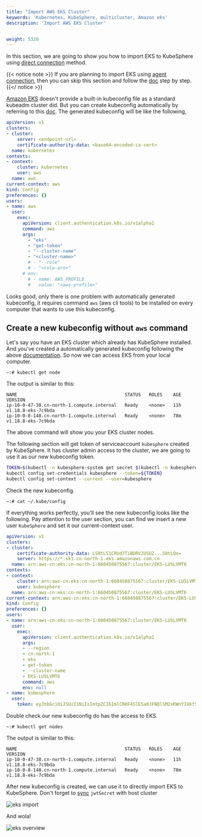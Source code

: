 ```yaml
---
title: "Import AWS EKS Cluster"
keywords: 'Kubernetes, KubeSphere, multicluster, Amazon eks'
description: 'Import AWS EKS Cluster'


weight: 5320
---
```


In this section, we are going to show you how to import EKS to KubeSphere using [direct connection](../../enable-multicluster/direct-connection) method. 

{{< notice note >}}
If you are planning to import EKS using [agent connection](../../enable-multicluster/agent-connection), then you can skip this section and follow the [doc](../../enable-multicluster/agent-connection) step by step. 
{{</ notice >}}

[Amazon EKS](https://docs.aws.amazon.com/eks/index.html) doesn't provide a built-in kubeconfig file as a standard kubeadm cluster did. But you can create kubeconfig automatically by referring to this [doc](https://docs.aws.amazon.com/eks/latest/userguide/create-kubeconfig.html). The generated kubeconfig will be like the following,

```yaml
apiVersion: v1
clusters:
- cluster:
    server: <endpoint-url>
    certificate-authority-data: <base64-encoded-ca-cert>
  name: kubernetes
contexts:
- context:
    cluster: kubernetes
    user: aws
  name: aws
current-context: aws
kind: Config
preferences: {}
users:
- name: aws
  user:
    exec:
      apiVersion: client.authentication.k8s.io/v1alpha1
      command: aws
      args:
        - "eks"
        - "get-token"
        - "--cluster-name"
        - "<cluster-name>"
        # - "--role"
        # - "<role-arn>"
      # env:
        # - name: AWS_PROFILE
        #   value: "<aws-profile>"
```

Looks good, only there is one problem with automatically generated kubeconfig, it requires command `aws` (aws cli tools) to be installed on every computer that wants to use this kubeconfig. 

## Create a new kubeconfig without `aws` command
Let's say you have an EKS cluster which already has KubeSphere installed. And you've created a automatically generated kubeconfig following the above [documentation](https://docs.aws.amazon.com/eks/latest/userguide/create-kubeconfig.html). So now we can access EKS from your local computer.

```shell
~:# kubectl get node
```

The output is similar to this:
```
NAME                                        STATUS   ROLES    AGE   VERSION
ip-10-0-47-38.cn-north-1.compute.internal   Ready    <none>   11h   v1.18.8-eks-7c9bda
ip-10-0-8-148.cn-north-1.compute.internal   Ready    <none>   78m   v1.18.8-eks-7c9bda
```
The above command will show you your EKS cluster nodes. 

The following section will get token of serviceaccount `kubesphere` created by KubeSphere. It has cluster admin access to the cluster, we are going to use it as our new kubeconfig token.

```bash
TOKEN=$(kubectl -n kubesphere-system get secret $(kubectl -n kubesphere-system get sa kubesphere -o jsonpath='{.secrets[0].name}') -o jsonpath='{.data.token}' | base64 -d)
kubectl config set-credentials kubesphere --token=${TOKEN}
kubectl config set-context --current --user=kubesphere
```

Check the new kubeconfig.
```
~:# cat ~/.kube/config
```

If everything works perfectly, you'll see the new kubeconfig looks like the following. Pay attention to the user section, you can find we insert a new user `KubeSphere` and set it our current-context user.

```yaml
apiVersion: v1
clusters:
- cluster:
    certificate-authority-data: LS0tLS1CRUdJTiBDRVJUSUZ...S0tLQo=
    server: https://*.sk1.cn-north-1.eks.amazonaws.com.cn
  name: arn:aws-cn:eks:cn-north-1:660450875567:cluster/EKS-LUSLVMT6
contexts:
- context:
    cluster: arn:aws-cn:eks:cn-north-1:660450875567:cluster/EKS-LUSLVMT6
    user: kubesphere
  name: arn:aws-cn:eks:cn-north-1:660450875567:cluster/EKS-LUSLVMT6
current-context: arn:aws-cn:eks:cn-north-1:660450875567:cluster/EKS-LUSLVMT6
kind: Config
preferences: {}
users:
- name: arn:aws-cn:eks:cn-north-1:660450875567:cluster/EKS-LUSLVMT6
  user:
    exec:
      apiVersion: client.authentication.k8s.io/v1alpha1
      args:
      - --region
      - cn-north-1
      - eks
      - get-token
      - --cluster-name
      - EKS-LUSLVMT6
      command: aws
      env: null
- name: kubesphere
  user:
    token: eyJhbGciOiJSUzI1NiIsImtpZCI6ImlCRHF4SlE5a0JFNDlSM2xKWnY1Vkt5NTJrcDNqRS1Ta25IYkg1akhNRmsifQ.eyJpc3M................9KQtFULW544G-FBwURd6ArjgQ3Ay6NHYWZe3gWCHLmag9gF-hnzxequ7oN0LiJrA-al1qGeQv-8eiOFqX3RPCQgbybmix8qw5U6f-Rwvb47-xA
```

Double check our new kubeconfig do has the access to EKS.
```shell
~:# kubectl get nodes
```

The output is similar to this:
```
NAME                                        STATUS   ROLES    AGE   VERSION
ip-10-0-47-38.cn-north-1.compute.internal   Ready    <none>   11h   v1.18.8-eks-7c9bda
ip-10-0-8-148.cn-north-1.compute.internal   Ready    <none>   78m   v1.18.8-eks-7c9bda
```

After new kubeconfig is created, we can use it to directly import EKS to KubeSphere. Don't forget to [sync](https://github.com/kubesphere/community/blob/master/sig-multicluster/how-to-setup-multicluster-on-kubesphere/README.md#MemberCluster) `jwtSecret` with host cluster

![eks import](/images/docs/eks-kubeconfig.png)

And wola!

![eks overview](/images/docs/eks-overview.png)
